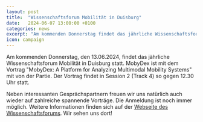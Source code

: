 ```yaml
---
layout: post
title:  "Wissenschaftsforum Mobilität in Duisburg"
date:   2024-06-07 13:00:00 +0100
categories: news
excerpt: "Am kommenden Donnerstag findet das jährliche Wissenschaftsforum Mobilität in Duisburg statt und wir sind mit dabei."
icon: campaign
---
```


Am kommenden Donnerstag, den 13.06.2024, findet das jährliche Wissenschaftsforum Mobilität in Duisburg statt. MobyDex ist mit dem Vortrag "MobyDex: A Platform for Analyzing Multimodal Mobility Systems" mit von der Partie. Der Vortrag findet in Session 2 (Track 4) so gegen 12.30 Uhr statt. 

Neben interessanten Gesprächspartnern freuen wir uns natürlich auch wieder auf zahlreiche spannende Vorträge. Die Anmeldung ist noch immer möglich. Weitere Informationen finden sich auf der [Webseite des Wissenschaftsforums](https://wifo-mobilitaet.de/). Wir sehen uns dort!

